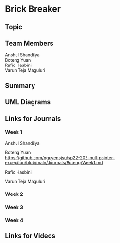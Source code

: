 # Brick Breaker
## Topic

## Team Members
Anshul Shandilya </br>
Boteng Yuan </br>
Rafic Hasbini </br>
Varun Teja Maguluri </br>
## Summary

## UML Diagrams

## Links for Journals
### Week 1
Anshul Shandilya

Boteng Yuan
</br>
https://github.com/nguyensjsu/sp22-202-null-pointer-exception/blob/main/Journals/Boteng/Week1.md
</br>

Rafic Hasbini

Varun Teja Maguluri

### Week 2
### Week 3
### Week 4

## Links for Videos
